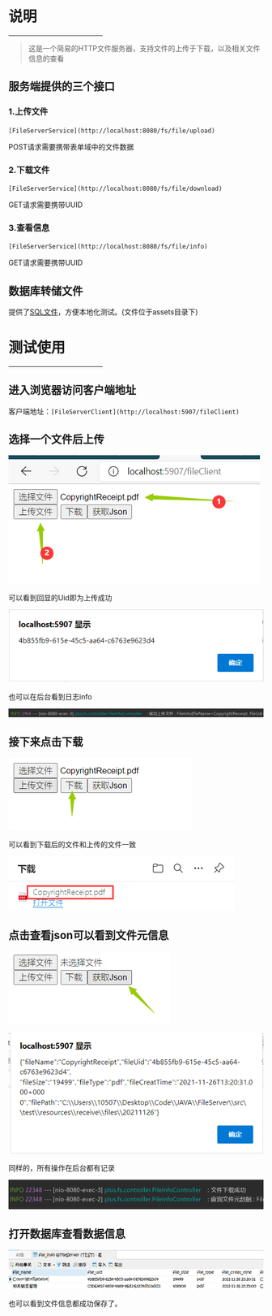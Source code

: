 # 说明

<hr width = 37% />

> 这是一个简易的HTTP文件服务器，支持文件的上传于下载，以及相关文件信息的查看

## 服务端提供的三个接口

### 1.上传文件

`[FileServerService](http://localhost:8080/fs/file/upload)`

POST请求需要携带表单域中的文件数据

### 2.下载文件

`[FileServerService](http://localhost:8080/fs/file/download)`

GET请求需要携带UUID

### 3.查看信息

`[FileServerService](http://localhost:8080/fs/file/info)`

GET请求需要携带UUID

## 数据库转储文件

提供了[SQL文件](./assets/FileServer.sql)，方便本地化测试。(文件位于assets目录下)

# 测试使用

<hr width = 37% />

## 进入浏览器访问客户端地址

客户端地址：`[FileServerClient](http://localhost:5907/fileClient)`

## 选择一个文件后上传

![image-1](assets/1.png)

可以看到回显的Uid即为上传成功

![image-2](assets/2.png)

也可以在后台看到日志info

![image-3](assets/3.png)

## 接下来点击下载

![image-4](assets/4.png)

可以看到下载后的文件和上传的文件一致	

![image-6](assets/6.png)

## 点击查看json可以看到文件元信息

![image-7](assets/7.png)

![image-5](assets/5.png)

同样的，所有操作在后台都有记录

![image-8](assets/8.png)

## 打开数据库查看数据信息

![image-9](assets/9.png)

也可以看到文件信息都成功保存了。





